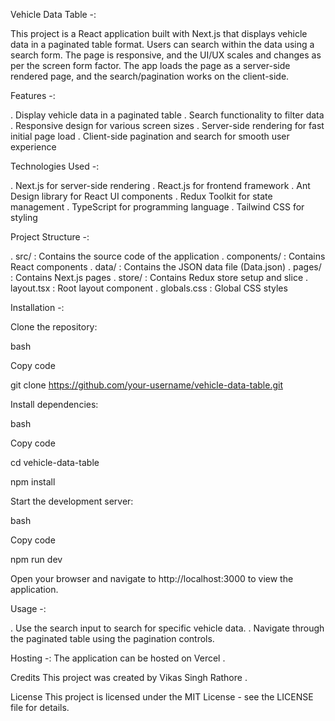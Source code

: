 Vehicle Data Table -:

This project is a React application built with Next.js that displays vehicle data in a paginated table format. Users can search within the data using a search form. The page is responsive, and the UI/UX scales and changes as per the screen form factor. The app loads the page as a server-side rendered page, and the search/pagination works on the client-side.

Features -:

. Display vehicle data in a paginated table
. Search functionality to filter data
. Responsive design for various screen sizes
. Server-side rendering for fast initial page load
. Client-side pagination and search for smooth user experience

Technologies Used -:

. Next.js for server-side rendering
. React.js for frontend framework
. Ant Design library for React UI components
. Redux Toolkit for state management
. TypeScript for programming language
. Tailwind CSS for styling

Project Structure -:

. src/ : Contains the source code of the application
. components/ : Contains React components
. data/ : Contains the JSON data file (Data.json)
. pages/ : Contains Next.js pages
. store/ : Contains Redux store setup and slice
. layout.tsx : Root layout component
. globals.css : Global CSS styles

Installation -:

Clone the repository:

bash

Copy code

git clone https://github.com/your-username/vehicle-data-table.git

Install dependencies:

bash

Copy code

cd vehicle-data-table

npm install

Start the development server:

bash

Copy code

npm run dev

Open your browser and navigate to http://localhost:3000 to view the application.

Usage -:

. Use the search input to search for specific vehicle data.
. Navigate through the paginated table using the pagination controls.

Hosting -: 
The application can be hosted on Vercel .

Credits
This project was created by Vikas Singh Rathore .

License
This project is licensed under the MIT License - see the LICENSE file for details.
